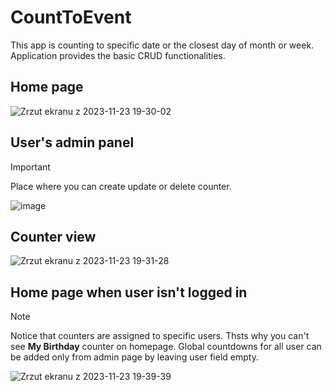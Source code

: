 # CountToEvent
This app is counting to specific date or the closest day of month or week. Application provides the basic CRUD functionalities.

## Home page
![Zrzut ekranu z 2023-11-23 19-30-02](https://github.com/TomaszCaba/CountToEvent/assets/101499414/d63d8e53-f292-41cd-a8b4-e884aec5ecd3)

## User's admin panel
> [!IMPORTANT]
>Place where you can create update or delete counter.

![image](https://github.com/TomaszCaba/CountToEvent/assets/101499414/78d21262-f239-463b-b9c6-c802ecbe4b29)

## Counter view
![Zrzut ekranu z 2023-11-23 19-31-28](https://github.com/TomaszCaba/CountToEvent/assets/101499414/5e7c8635-9b25-4752-afae-ca1a2c707e1d)

## Home page when user isn't logged in
> [!NOTE]
>Notice that counters are assigned to specific users. Thsts why you can't see **My Birthday** counter on homepage. Global countdowns for all user can be added only from admin page by leaving user field empty.

![Zrzut ekranu z 2023-11-23 19-39-39](https://github.com/TomaszCaba/CountToEvent/assets/101499414/82dc65a6-c689-4762-8c24-ef985ba23bc5)
